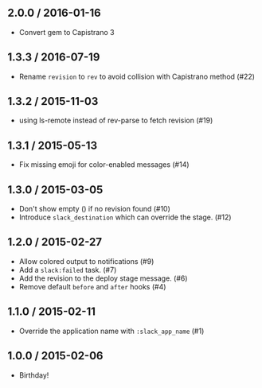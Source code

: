 ## 2.0.0 / 2016-01-16

  * Convert gem to Capistrano 3

## 1.3.3 / 2016-07-19
 
  * Rename `revision` to `rev` to avoid collision with Capistrano method (#22)

## 1.3.2 / 2015-11-03

  * using ls-remote instead of rev-parse to fetch revision (#19)

## 1.3.1 / 2015-05-13

  * Fix missing emoji for color-enabled messages (#14)

## 1.3.0 / 2015-03-05

  * Don't show empty () if no revision found (#10)
  * Introduce `slack_destination` which can override the stage. (#12)

## 1.2.0 / 2015-02-27

  * Allow colored output to notifications (#9)
  * Add a `slack:failed` task. (#7)
  * Add the revision to the deploy stage message. (#6)
  * Remove default `before` and `after` hooks (#4)

## 1.1.0 / 2015-02-11

  * Override the application name with `:slack_app_name` (#1)

## 1.0.0 / 2015-02-06

  * Birthday!
